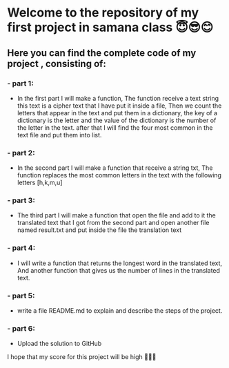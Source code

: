 # Welcome to the repository of my first project in samana class 😇😎😊


## Here you can find the complete code of my project , consisting of:
### -   part 1:
* In the first part I will make a function, The function receive a text string this text is a cipher text that I have put it inside a file,
Then we count the letters that appear in the text and put them in a dictionary, the key of a dictionary is the letter and the value of the dictionary is the number of the letter in the text.
after that I will find the four most common in the text file and put them into list.
### -  part 2:
* In the second part I will make a function that receive a string txt, The function replaces the most common letters in the text with the following letters [h,k,m,u] 
### -  part 3:
* The third part I will make a function that open the file and add to it the translated text that I got from the second part and open another file named result.txt and put inside the file the translation text 
### -  part 4:
* I will write a function that returns the longest word in the translated text, And another function that gives us the number of lines in the translated text.
### -  part 5:
* write a file README.md to explain and describe the steps of the project.
### -  part 6:
* Upload the solution to GitHub

I hope that my score for this project will be high 💯💯😜